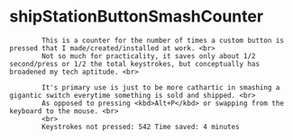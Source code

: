 # shipStationButtonSmashCounter<br>
            This is a counter for the number of times a custom button is pressed that I made/created/installed at work. <br>
            Not so much for practicality, it saves only about 1/2 second/press or 1/2 the total keystrokes, but conceptually has broadened my tech aptitude. <br>

            It's primary use is just to be more cathartic in smashing a gigantic switch everytime something is sold and shipped. <br>
            As opposed to pressing <kbd>Alt+P</kbd> or swapping from the keyboard to the mouse. <br>
            <br>
            Keystrokes not pressed: 542 Time saved: 4 minutes